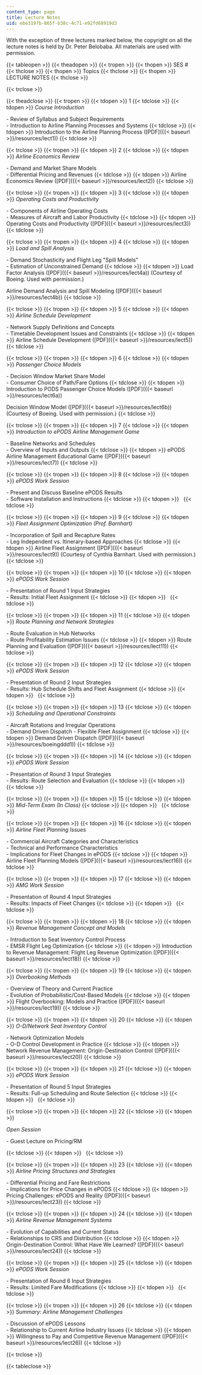 ```yaml
---
content_type: page
title: Lecture Notes
uid: ebe3197b-865f-b38c-4c71-e92fd68919d3
---
```


With the exception of three lectures marked below, the copyright on all the lecture notes is held by Dr. Peter Belobaba. All materials are used with permission.

{{< tableopen >}}
{{< theadopen >}}
{{< tropen >}}
{{< thopen >}}
SES #
{{< thclose >}}
{{< thopen >}}
Topics
{{< thclose >}}
{{< thopen >}}
LECTURE NOTES
{{< thclose >}}

{{< trclose >}}

{{< theadclose >}}
{{< tropen >}}
{{< tdopen >}}
1
{{< tdclose >}}
{{< tdopen >}}
_Course Introduction_  
  
\- Review of Syllabus and Subject Requirements  
\- Introduction to Airline Planning Processes and Systems
{{< tdclose >}}
{{< tdopen >}}
Introduction to the Airline Planning Process ([PDF]({{< baseurl >}}/resources/lect1))
{{< tdclose >}}

{{< trclose >}}
{{< tropen >}}
{{< tdopen >}}
2
{{< tdclose >}}
{{< tdopen >}}
_Airline Economics Review_  
  
\- Demand and Market Share Models  
\- Differential Pricing and Revenues
{{< tdclose >}}
{{< tdopen >}}
Airline Economics Review ([PDF]({{< baseurl >}}/resources/lect2))
{{< tdclose >}}

{{< trclose >}}
{{< tropen >}}
{{< tdopen >}}
3
{{< tdclose >}}
{{< tdopen >}}
_Operating Costs and Productivity_  
  
\- Components of Airline Operating Costs  
\- Measures of Aircraft and Labor Productivity
{{< tdclose >}}
{{< tdopen >}}
Operating Costs and Productivity ([PDF]({{< baseurl >}}/resources/lect3))
{{< tdclose >}}

{{< trclose >}}
{{< tropen >}}
{{< tdopen >}}
4
{{< tdclose >}}
{{< tdopen >}}
_Load and Spill Analysis_  
  
\- Demand Stochasticity and Flight Leg "Spill Models"  
\- Estimation of Unconstrained Demand
{{< tdclose >}}
{{< tdopen >}}
Load Factor Analysis ([PDF]({{< baseurl >}}/resources/lect4a)) (Courtesy of Boeing. Used with permission.)  
  
Airline Demand Analysis and Spill Modeling ([PDF]({{< baseurl >}}/resources/lect4b))
{{< tdclose >}}

{{< trclose >}}
{{< tropen >}}
{{< tdopen >}}
5
{{< tdclose >}}
{{< tdopen >}}
_Airline Schedule Development_  
  
\- Network Supply Definitions and Concepts  
\- Timetable Development Issues and Constraints
{{< tdclose >}}
{{< tdopen >}}
Airline Schedule Development ([PDF]({{< baseurl >}}/resources/lect5))
{{< tdclose >}}

{{< trclose >}}
{{< tropen >}}
{{< tdopen >}}
6
{{< tdclose >}}
{{< tdopen >}}
_Passenger Choice Models_  
  
\- Decision Window Market Share Model  
\- Consumer Choice of Path/Fare Options
{{< tdclose >}}
{{< tdopen >}}
Introduction to PODS Passenger Choice Models ([PDF]({{< baseurl >}}/resources/lect6a))  
  
Decision Window Model ([PDF]({{< baseurl >}}/resources/lect6b)) (Courtesy of Boeing. Used with permission.)
{{< tdclose >}}

{{< trclose >}}
{{< tropen >}}
{{< tdopen >}}
7
{{< tdclose >}}
{{< tdopen >}}
_Introduction to ePODS Airline_ _Management Game_  
  
\- Baseline Networks and Schedules  
\- Overview of Inputs and Outputs
{{< tdclose >}}
{{< tdopen >}}
ePODS Airline Management Educational Game ([PDF]({{< baseurl >}}/resources/lect7))
{{< tdclose >}}

{{< trclose >}}
{{< tropen >}}
{{< tdopen >}}
8
{{< tdclose >}}
{{< tdopen >}}
_ePODS Work Session_  
  
\- Present and Discuss Baseline ePODS Results  
\- Software Installation and Instructions
{{< tdclose >}}
{{< tdopen >}}
 
{{< tdclose >}}

{{< trclose >}}
{{< tropen >}}
{{< tdopen >}}
9
{{< tdclose >}}
{{< tdopen >}}
_Fleet Assignment Optimization (Prof. Barnhart)_  
  
\- Incorporation of Spill and Recapture Rates  
\- Leg Independent vs. Itinerary-based Approaches
{{< tdclose >}}
{{< tdopen >}}
Airline Fleet Assignment ([PDF]({{< baseurl >}}/resources/lect9)) (Courtesy of Cynthia Barnhart. Used with permission.)
{{< tdclose >}}

{{< trclose >}}
{{< tropen >}}
{{< tdopen >}}
10
{{< tdclose >}}
{{< tdopen >}}
_ePODS Work Session_  
  
\- Presentation of Round 1 Input Strategies  
\- Results: Initial Fleet Assignment
{{< tdclose >}}
{{< tdopen >}}
 
{{< tdclose >}}

{{< trclose >}}
{{< tropen >}}
{{< tdopen >}}
11
{{< tdclose >}}
{{< tdopen >}}
_Route Planning and Network Strategies_  
  
\- Route Evaluation in Hub Networks  
\- Route Profitability Estimation Issues
{{< tdclose >}}
{{< tdopen >}}
Route Planning and Evaluation ([PDF]({{< baseurl >}}/resources/lect11))
{{< tdclose >}}

{{< trclose >}}
{{< tropen >}}
{{< tdopen >}}
12
{{< tdclose >}}
{{< tdopen >}}
_ePODS Work Session_  
  
\- Presentation of Round 2 Input Strategies  
\- Results: Hub Schedule Shifts and Fleet Assignment
{{< tdclose >}}
{{< tdopen >}}
 
{{< tdclose >}}

{{< trclose >}}
{{< tropen >}}
{{< tdopen >}}
13
{{< tdclose >}}
{{< tdopen >}}
_Scheduling and Operational Constraints_  
  
\- Aircraft Rotations and Irregular Operations  
\- Demand Driven Dispatch - Flexible Fleet Assignment
{{< tdclose >}}
{{< tdopen >}}
Demand Driven Dispatch ([PDF]({{< baseurl >}}/resources/boeingddd1))
{{< tdclose >}}

{{< trclose >}}
{{< tropen >}}
{{< tdopen >}}
14
{{< tdclose >}}
{{< tdopen >}}
_ePODS Work Session_  
  
\- Presentation of Round 3 Input Strategies  
\- Results: Route Selection and Evaluation
{{< tdclose >}}
{{< tdopen >}}
 
{{< tdclose >}}

{{< trclose >}}
{{< tropen >}}
{{< tdopen >}}
15
{{< tdclose >}}
{{< tdopen >}}
_Mid-Term Exam (In Class)_
{{< tdclose >}}
{{< tdopen >}}
 
{{< tdclose >}}

{{< trclose >}}
{{< tropen >}}
{{< tdopen >}}
16
{{< tdclose >}}
{{< tdopen >}}
_Airline Fleet Planning Issues_  
  
\- Commercial Aircraft Categories and Characteristics  
\- Technical and Performance Characteristics  
\- Implications for Fleet Changes in ePODS
{{< tdclose >}}
{{< tdopen >}}
Airline Fleet Planning Models ([PDF]({{< baseurl >}}/resources/lect16))
{{< tdclose >}}

{{< trclose >}}
{{< tropen >}}
{{< tdopen >}}
17
{{< tdclose >}}
{{< tdopen >}}
_AMG Work Session_  
  
\- Presentation of Round 4 Input Strategies  
\- Results: Impacts of Fleet Changes
{{< tdclose >}}
{{< tdopen >}}
 
{{< tdclose >}}

{{< trclose >}}
{{< tropen >}}
{{< tdopen >}}
18
{{< tdclose >}}
{{< tdopen >}}
_Revenue Management Concept and Models_  
  
\- Introduction to Seat Inventory Control Process  
\- EMSR Flight Leg Optimization
{{< tdclose >}}
{{< tdopen >}}
Introduction to Revenue Management: Flight Leg Revenue Optimization ([PDF]({{< baseurl >}}/resources/lect18))
{{< tdclose >}}

{{< trclose >}}
{{< tropen >}}
{{< tdopen >}}
19
{{< tdclose >}}
{{< tdopen >}}
_Overbooking Methods_  
  
\- Overview of Theory and Current Practice  
\- Evolution of Probabilistic/Cost-Based Models
{{< tdclose >}}
{{< tdopen >}}
Flight Overbooking: Models and Practice ([PDF]({{< baseurl >}}/resources/lect19))
{{< tdclose >}}

{{< trclose >}}
{{< tropen >}}
{{< tdopen >}}
20
{{< tdclose >}}
{{< tdopen >}}
_O-D/Network Seat Inventory Control_  
  
\- Network Optimization Models  
\- O-D Control Development in Practice
{{< tdclose >}}
{{< tdopen >}}
Network Revenue Management: Origin-Destination Control ([PDF]({{< baseurl >}}/resources/lect20))
{{< tdclose >}}

{{< trclose >}}
{{< tropen >}}
{{< tdopen >}}
21
{{< tdclose >}}
{{< tdopen >}}
_ePODS Work Session_  
  
\- Presentation of Round 5 Input Strategies  
\- Results: Full-up Scheduling and Route Selection
{{< tdclose >}}
{{< tdopen >}}
 
{{< tdclose >}}

{{< trclose >}}
{{< tropen >}}
{{< tdopen >}}
22
{{< tdclose >}}
{{< tdopen >}}


_Open Session_

\- Guest Lecture on Pricing/RM


{{< tdclose >}}
{{< tdopen >}}
 
{{< tdclose >}}

{{< trclose >}}
{{< tropen >}}
{{< tdopen >}}
23
{{< tdclose >}}
{{< tdopen >}}
_Airline Pricing Structures and Strategies_  
  
\- Differential Pricing and Fare Restrictions  
\- Implications for Price Changes in ePODS
{{< tdclose >}}
{{< tdopen >}}
Pricing Challenges: ePODS and Reality ([PDF]({{< baseurl >}}/resources/lect23))
{{< tdclose >}}

{{< trclose >}}
{{< tropen >}}
{{< tdopen >}}
24
{{< tdclose >}}
{{< tdopen >}}
_Airline Revenue Management Systems_  
  
\- Evolution of Capabilities and Current Status  
\- Relationships to CRS and Distribution
{{< tdclose >}}
{{< tdopen >}}
Origin-Destination Control: What Have We Learned? ([PDF]({{< baseurl >}}/resources/lect24))
{{< tdclose >}}

{{< trclose >}}
{{< tropen >}}
{{< tdopen >}}
25
{{< tdclose >}}
{{< tdopen >}}
_ePODS Work Session_  
  
\- Presentation of Round 6 Input Strategies  
\- Results: Limited Fare Modifications
{{< tdclose >}}
{{< tdopen >}}
 
{{< tdclose >}}

{{< trclose >}}
{{< tropen >}}
{{< tdopen >}}
26
{{< tdclose >}}
{{< tdopen >}}
_Summary: Airline Management Challenges_  
  
\- Discussion of ePODS Lessons  
\- Relationship to Current Airline Industry Issues
{{< tdclose >}}
{{< tdopen >}}
Willingness to Pay and Competitive Revenue Management ([PDF]({{< baseurl >}}/resources/lect26))
{{< tdclose >}}

{{< trclose >}}

{{< tableclose >}}